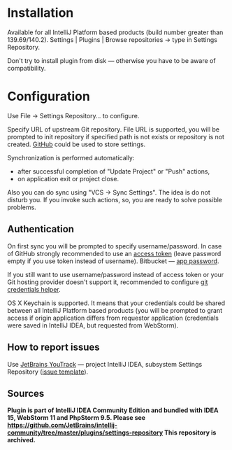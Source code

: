 # Installation

Available for all IntelliJ Platform based products (build number greater than 139.69/140.2). Settings | Plugins | Browse repositories -> type in Settings Repository.

Don't try to install plugin from disk — otherwise you have to be aware of compatibility.

# Configuration

Use File -> Settings Repository… to configure.

Specify URL of upstream Git repository. File URL is supported, you will be prompted to init repository if specified path is not exists or repository is not created.
[GitHub](https://www.github.com) could be used to store settings.

Synchronization is performed automatically:
* after successful completion of "Update Project" or "Push" actions,
* on application exit or project close.

Also you can do sync using "VCS -> Sync Settings". The idea is do not disturb you. If you invoke such actions, so, you are ready to solve possible problems.

## Authentication
On first sync you will be prompted to specify username/password. In case of GitHub strongly recommended to use an [access token](https://help.github.com/articles/creating-an-access-token-for-command-line-use) (leave password empty if you use token instead of username). Bitbucket — [app password](https://bitbucket.org/account/admin/app-passwords).

If you still want to use username/password instead of access token or your Git hosting provider doesn't support it, recommended to configure [git credentials helper](https://help.github.com/articles/caching-your-github-password-in-git).

OS X Keychain is supported. It means that your credentials could be shared between all IntelliJ Platform based products (you will be prompted to grant access if origin application differs from requestor application (credentials were saved in IntelliJ IDEA, but requested from WebStorm).

## How to report issues
Use [JetBrains YouTrack](https://youtrack.jetbrains.com/issues?q=%23%7BSettings+Repository%7D) — project IntelliJ IDEA, subsystem Settings Repository ([issue template](https://youtrack.jetbrains.com/newIssue?project=IDEA&clearDraft=true&c=Subsystem+Settings+Repository)).

## Sources
**Plugin is part of IntelliJ IDEA Community Edition and bundled with IDEA 15, WebStorm 11 and PhpStorm 9.5. Please see https://github.com/JetBrains/intellij-community/tree/master/plugins/settings-repository This repository is archived.**
